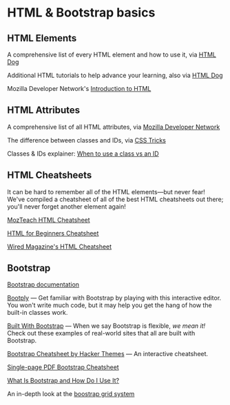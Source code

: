 # HTML & Bootstrap basics

## HTML Elements

A comprehensive list of every HTML element and how to use it, via [HTML Dog](http://www.htmldog.com/references/html/tags/)

Additional HTML tutorials to help advance your learning, also via [HTML Dog](http://htmldog.com/guides/html/)

Mozilla Developer Network's [Introduction to HTML](https://developer.mozilla.org/en-US/docs/Learn/HTML/Introduction_to_HTML)

## HTML Attributes

A comprehensive list of all HTML attributes, via [Mozilla Developer Network](https://developer.mozilla.org/en-US/docs/Web/HTML/Attributes)

The difference between classes and IDs, via [CSS Tricks](https://css-tricks.com/the-difference-between-id-and-class/)

Classes & IDs explainer: [When to use a class vs an ID](https://appendto.com/2016/04/css-class-vs-id-which-one-to-use/)

## HTML Cheatsheets

It can be hard to remember all of the HTML elements—but never fear! We've compiled a cheatsheet of all of the best HTML cheatsheets out there; you'll never forget another element again!

[MozTeach HTML Cheatsheet](https://mozteach.makes.org/thimble/html-cheatsheet)

[HTML for Beginners Cheatsheet](http://theblogstylist.com/cheat/html/)

[Wired Magazine's HTML Cheatsheet](http://www.wired.com/2010/02/html_cheatsheet/)

## Bootstrap

[Bootstrap documentation](http://getbootstrap.com/getting-started/)

[Bootply](http://www.bootply.com/) — Get familiar with Bootstrap by playing with this interactive editor. You won't write much code, but it may help you get the hang of how the built-in classes work.

[Built With Bootstrap](http://builtwithbootstrap.com/) — When we say Bootstrap is flexible, _we mean it!_ Check out these examples of real-world sites that all are built with Bootstrap.

[Bootstrap Cheatsheet by Hacker Themes](https://hackerthemes.com/bootstrap-cheatsheet/) — An interactive cheatsheet.

[Single-page PDF Bootstrap Cheatsheet](https://dresssed.s3.amazonaws.com/bootstrap_cheatsheet.pdf)

[What Is Bootstrap and How Do I Use It?](https://www.taniarascia.com/what-is-bootstrap-and-how-do-i-use-it/)

An in-depth look at the [boostrap grid system](http://www.helloerik.com/the-subtle-magic-behind-why-the-bootstrap-3-grid-works)
